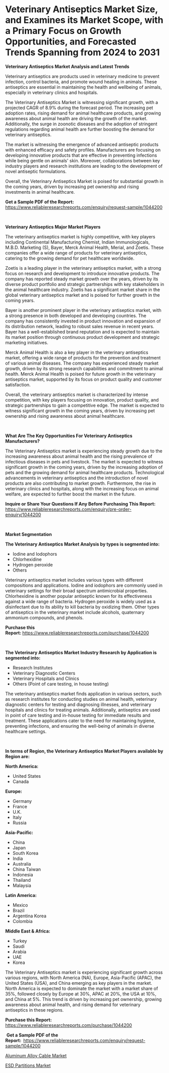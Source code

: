 <p><h1>Veterinary Antiseptics Market Size, and Examines its Market Scope, with a Primary Focus on Growth Opportunities, and Forecasted Trends Spanning from 2024 to 2031</h1></p><p><strong>Veterinary Antiseptics Market Analysis and Latest Trends</strong></p>
<p><p>Veterinary antiseptics are products used in veterinary medicine to prevent infection, control bacteria, and promote wound healing in animals. These antiseptics are essential in maintaining the health and wellbeing of animals, especially in veterinary clinics and hospitals.</p><p>The Veterinary Antiseptics Market is witnessing significant growth, with a projected CAGR of 8.9% during the forecast period. The increasing pet adoption rates, rising demand for animal healthcare products, and growing awareness about animal health are driving the growth of the market. Additionally, the surge in zoonotic diseases and the adoption of stringent regulations regarding animal health are further boosting the demand for veterinary antiseptics.</p><p>The market is witnessing the emergence of advanced antiseptic products with enhanced efficacy and safety profiles. Manufacturers are focusing on developing innovative products that are effective in preventing infections while being gentle on animals' skin. Moreover, collaborations between key industry players and research institutions are leading to the development of novel antiseptic formulations.</p><p>Overall, the Veterinary Antiseptics Market is poised for substantial growth in the coming years, driven by increasing pet ownership and rising investments in animal healthcare.</p></p>
<p><strong>Get a Sample PDF of the Report:&nbsp;</strong> <a href="https://www.reliableresearchreports.com/enquiry/request-sample/1044200">https://www.reliableresearchreports.com/enquiry/request-sample/1044200</a></p>
<p>&nbsp;</p>
<p><strong>Veterinary Antiseptics Major Market Players</strong></p>
<p><p>The veterinary antiseptics market is highly competitive, with key players including Continental Manufacturing Chemist, Indian Immunologicals, M.B.D. Marketing (S), Bayer, Merck Animal Health, Merial, and Zoetis. These companies offer a wide range of products for veterinary antiseptics, catering to the growing demand for pet healthcare worldwide.</p><p>Zoetis is a leading player in the veterinary antiseptics market, with a strong focus on research and development to introduce innovative products. The company has reported steady market growth over the years, driven by its diverse product portfolio and strategic partnerships with key stakeholders in the animal healthcare industry. Zoetis has a significant market share in the global veterinary antiseptics market and is poised for further growth in the coming years.</p><p>Bayer is another prominent player in the veterinary antiseptics market, with a strong presence in both developed and developing countries. The company has consistently invested in product innovation and expansion of its distribution network, leading to robust sales revenue in recent years. Bayer has a well-established brand reputation and is expected to maintain its market position through continuous product development and strategic marketing initiatives.</p><p>Merck Animal Health is also a key player in the veterinary antiseptics market, offering a wide range of products for the prevention and treatment of various animal diseases. The company has experienced steady market growth, driven by its strong research capabilities and commitment to animal health. Merck Animal Health is poised for future growth in the veterinary antiseptics market, supported by its focus on product quality and customer satisfaction.</p><p>Overall, the veterinary antiseptics market is characterized by intense competition, with key players focusing on innovation, product quality, and strategic partnerships to gain a competitive edge. The market is expected to witness significant growth in the coming years, driven by increasing pet ownership and rising awareness about animal healthcare.</p></p>
<p>&nbsp;</p>
<p><strong>What Are The Key Opportunities For Veterinary Antiseptics Manufacturers?</strong></p>
<p><p>The Veterinary Antiseptics market is experiencing steady growth due to the increasing awareness about animal health and the rising prevalence of infectious diseases in pets and livestock. The market is expected to witness significant growth in the coming years, driven by the increasing adoption of pets and the growing demand for animal healthcare products. Technological advancements in veterinary antiseptics and the introduction of novel products are also contributing to market growth. Furthermore, the rise in veterinary clinics and hospitals, along with the increasing focus on animal welfare, are expected to further boost the market in the future.</p></p>
<p><strong>Inquire or Share Your Questions If Any Before Purchasing This Report:</strong> <a href="https://www.reliableresearchreports.com/enquiry/pre-order-enquiry/1044200">https://www.reliableresearchreports.com/enquiry/pre-order-enquiry/1044200</a></p>
<p>&nbsp;</p>
<p><strong>Market Segmentation</strong></p>
<p><strong>The Veterinary Antiseptics Market Analysis by types is segmented into:</strong></p>
<p><ul><li>Iodine and Iodophors</li><li>Chlorhexidine</li><li>Hydrogen peroxide</li><li>Others</li></ul></p>
<p><p>Veterinary antiseptics market includes various types with different compositions and applications. Iodine and iodophors are commonly used in veterinary settings for their broad spectrum antimicrobial properties. Chlorhexidine is another popular antiseptic known for its effectiveness against a wide range of bacteria. Hydrogen peroxide is widely used as a disinfectant due to its ability to kill bacteria by oxidizing them. Other types of antiseptics in the veterinary market include alcohols, quaternary ammonium compounds, and phenols.</p></p>
<p><strong>Purchase this Report:&nbsp;</strong><a href="https://www.reliableresearchreports.com/purchase/1044200">https://www.reliableresearchreports.com/purchase/1044200</a></p>
<p>&nbsp;</p>
<p><strong>The Veterinary Antiseptics Market Industry Research by Application is segmented into:</strong></p>
<p><ul><li>Research Institutes</li><li>Veterinary Diagnostic Centers</li><li>Veterinary Hospitals and Clinics</li><li>Others (Point of care testing, in house testing)</li></ul></p>
<p><p>The veterinary antiseptics market finds application in various sectors, such as research institutes for conducting studies on animal health, veterinary diagnostic centers for testing and diagnosing illnesses, and veterinary hospitals and clinics for treating animals. Additionally, antiseptics are used in point of care testing and in-house testing for immediate results and treatment. These applications cater to the need for maintaining hygiene, preventing infections, and ensuring the well-being of animals in diverse healthcare settings.</p></p>
<p>&nbsp;</p>
<p><strong>In terms of Region, the Veterinary Antiseptics Market Players available by Region are:</strong></p>
<p>
    <p> <strong> North America: </strong>
        <ul>
            <li>United States</li>
            <li>Canada</li>
        </ul>
        </p> 
    <p> <strong> Europe: </strong>
        <ul>
            <li>Germany</li>
            <li>France</li>
            <li>U.K.</li>
            <li>Italy</li>
            <li>Russia</li>
        </ul>
        </p> 
    <p> <strong> Asia-Pacific: </strong>
        <ul>
            <li>China</li>
            <li>Japan</li>
            <li>South Korea</li>
            <li>India</li>
            <li>Australia</li>
            <li>China Taiwan</li>
            <li>Indonesia</li>
            <li>Thailand</li>
            <li>Malaysia</li>
        </ul>
        </p> 
    <p> <strong> Latin America: </strong>
        <ul>
            <li>Mexico</li>
            <li>Brazil</li>
            <li>Argentina Korea</li>
            <li>Colombia</li>
        </ul>
        </p> 
    <p> <strong> Middle East & Africa: </strong>
        <ul>
            <li>Turkey</li>
            <li>Saudi</li>
            <li>Arabia</li>
            <li>UAE</li>
            <li>Korea</li>
        </ul>
    </p>
    </p>
<p><p>The Veterinary Antiseptics market is experiencing significant growth across various regions, with North America (NA), Europe, Asia-Pacific (APAC), the United States (USA), and China emerging as key players in the market. North America is expected to dominate the market with a market share of 35%, followed closely by Europe at 30%, APAC at 20%, the USA at 10%, and China at 5%. This trend is driven by increasing pet ownership, growing awareness about animal health, and rising demand for veterinary antiseptics in these regions.</p></p>
<p><strong>Purchase this Report: </strong><a href="https://www.reliableresearchreports.com/purchase/1044200">https://www.reliableresearchreports.com/purchase/1044200</a></p>
<p>&nbsp;<strong>Get a Sample PDF of the Report:&nbsp;&nbsp;</strong><a href="https://www.reliableresearchreports.com/enquiry/request-sample/1044200">https://www.reliableresearchreports.com/enquiry/request-sample/1044200</a></p>
<p><strong></strong></p>
<p><p><a href="https://full-wildebeest-80b.notion.site/Aluminum-Alloy-Cable-Market-Size-Focuses-on-Market-Dynamics-In-Depth-Analysis-and-Future-Projection-dd16ac8eae51435bb4469f21c31fc77b">Aluminum Alloy Cable Market</a></p><p><a href="https://pretty-mail-caf.notion.site/ESD-Partitions-Market-Size-Growth-and-Forecast-from-2024-2031-e48990bfb4bd4ffe9fb4e8e7c2d8f3f8">ESD Partitions Market</a></p></p>